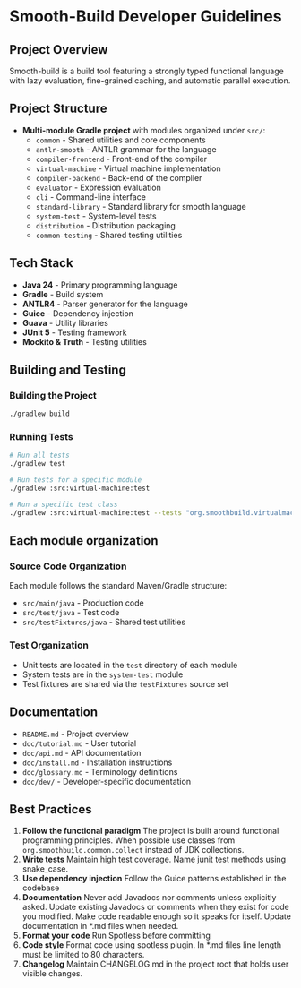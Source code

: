 # Smooth-Build Developer Guidelines

## Project Overview
Smooth-build is a build tool featuring a strongly typed functional language
with lazy evaluation, fine-grained caching, and automatic parallel execution.

## Project Structure
- **Multi-module Gradle project** with modules organized under `src/`:
  - `common` - Shared utilities and core components
  - `antlr-smooth` - ANTLR grammar for the language
  - `compiler-frontend` - Front-end of the compiler
  - `virtual-machine` - Virtual machine implementation
  - `compiler-backend` - Back-end of the compiler
  - `evaluator` - Expression evaluation
  - `cli` - Command-line interface
  - `standard-library` - Standard library for smooth language
  - `system-test` - System-level tests
  - `distribution` - Distribution packaging
  - `common-testing` - Shared testing utilities

## Tech Stack
- **Java 24** - Primary programming language
- **Gradle** - Build system
- **ANTLR4** - Parser generator for the language
- **Guice** - Dependency injection
- **Guava** - Utility libraries
- **JUnit 5** - Testing framework
- **Mockito & Truth** - Testing utilities

## Building and Testing

### Building the Project
```bash
./gradlew build
```

### Running Tests
```bash
# Run all tests
./gradlew test

# Run tests for a specific module
./gradlew :src:virtual-machine:test

# Run a specific test class
./gradlew :src:virtual-machine:test --tests "org.smoothbuild.virtualmachine.SomeTest"
```

## Each module organization

### Source Code Organization
Each module follows the standard Maven/Gradle structure:
- `src/main/java` - Production code
- `src/test/java` - Test code
- `src/testFixtures/java` - Shared test utilities

### Test Organization
- Unit tests are located in the `test` directory of each module
- System tests are in the `system-test` module
- Test fixtures are shared via the `testFixtures` source set

## Documentation
- `README.md` - Project overview
- `doc/tutorial.md` - User tutorial
- `doc/api.md` - API documentation
- `doc/install.md` - Installation instructions
- `doc/glossary.md` - Terminology definitions
- `doc/dev/` - Developer-specific documentation

## Best Practices
1. **Follow the functional paradigm**
   The project is built around functional programming principles.
   When possible use classes from `org.smoothbuild.common.collect` instead of JDK collections.
2. **Write tests**
   Maintain high test coverage.
   Name junit test methods using snake_case.
3. **Use dependency injection**
   Follow the Guice patterns established in the codebase
4. **Documentation**
   Never add Javadocs nor comments unless explicitly asked.
   Update existing Javadocs or comments when they exist for code you modified.
   Make code readable enough so it speaks for itself.
   Update documentation in *.md files when needed.
5. **Format your code**
   Run Spotless before committing
6. **Code style**
   Format code using spotless plugin.
   In *.md files line length must be limited to 80 characters.
7. **Changelog**
   Maintain CHANGELOG.md in the project root that holds user visible changes.
